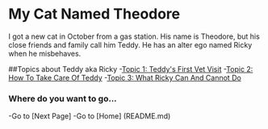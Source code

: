 # My Cat Named Theodore 

I got a new cat in October from a gas station. His name is 
Theodore, but his close friends and family call him Teddy. 
He has an alter ego named Ricky when he misbehaves.

##Topics about Teddy aka Ricky 
-[Topic 1: Teddy's First Vet Visit](topic1.md)
-[Topic 2: How To Take Care Of Teddy](topic2.md)
-[Topic 3: What Ricky Can And Cannot Do ](topic3.md)

### Where do you want to go...
-Go to [Next Page]
-Go to [Home] (README.md)
